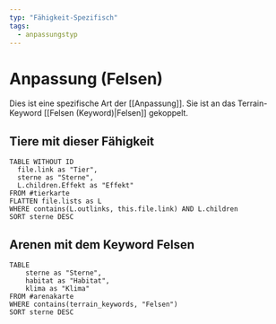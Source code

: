 ```yaml
---
typ: "Fähigkeit-Spezifisch"
tags:
  - anpassungstyp
---  
```


# Anpassung (Felsen)  
Dies ist eine spezifische Art der [[Anpassung]]. Sie ist an das Terrain-Keyword [[Felsen (Keyword)|Felsen]] gekoppelt.  
## Tiere mit dieser Fähigkeit  

```dataview 
TABLE WITHOUT ID   
  file.link as "Tier",   
  sterne as "Sterne",
  L.children.Effekt as "Effekt"
FROM #tierkarte
FLATTEN file.lists as L
WHERE contains(L.outlinks, this.file.link) AND L.children
SORT sterne DESC
```

## Arenen mit dem Keyword Felsen

```dataview 
TABLE   
	sterne as "Sterne",   
	habitat as "Habitat",   
	klima as "Klima" 
FROM #arenakarte 
WHERE contains(terrain_keywords, "Felsen") 
SORT sterne DESC
```